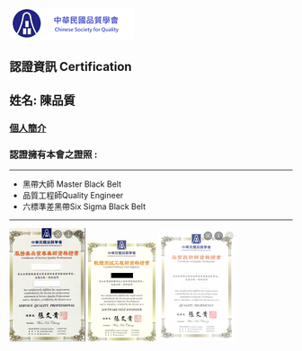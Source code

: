 ![logo](Logo.png)
##  認證資訊 Certification
## 姓名: 陳品質  
### [個人簡介](aboutme/README.md)
### 認證擁有本會之證照 :
---
* 黑帶大師 Master Black Belt
* 品質工程師Quality Engineer
* 六標準差黑帶Six Sigma Black Belt
---
![證照](服務業品質專業師證照.png)
![證照](軟體測試工程師證照.png)
![證照](品質技術師證照.png)

